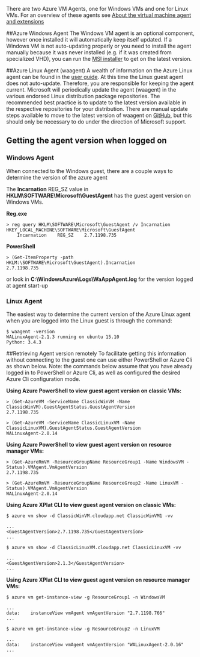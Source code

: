 There are two Azure VM Agents, one for Windows VMs and one for Linux VMs.  For an overview of these agents see [About the virtual machine agent and extensions](https://azure.microsoft.com/en-us/documentation/articles/virtual-machines-windows-classic-agents-and-extensions/)

##Azure Windows Agent 
The Windows VM agent is an optional component, however once installed it will automatically keep itself updated.  If a Windows VM is not auto-updating properly or you need to install the agent manually because it was never installed (e.g. if it was created from specialized VHD), you can run the [MSI installer](http://go.microsoft.com/fwlink/?LinkID=394789&clcid=0x409) to get on the latest version.


##Azure Linux Agent (waagent)
A wealth of information on the Azure Linux agent can be found in the [user guide](https://azure.microsoft.com/en-us/documentation/articles/virtual-machines-linux-agent-user-guide/). At this time the Linux guest agent does not auto-update.  Therefore, you are responsible for keeping the agent current.  Microsoft will periodically update the agent (waagent) in the various endorsed Linux distribution package repositories.  The recommended best practice is to update to the latest version available in the respective repositories for your distribution.  There are manual update steps available to move to the latest version of waagent on [GitHub](https://github.com/Azure/WALinuxAgent), but this should only be necessary to do under the direction of Microsoft support.


## Getting the agent version when logged on
### Windows Agent
When connected to the Windows guest, there are a couple ways to determine the version of the azure agent

The **Incarnation** REG_SZ value in **HKLM\SOFTWARE\Microsoft\GuestAgent** has the guest agent version on Windows VMs. 

**Reg.exe**
```
> reg query HKLM\SOFTWARE\Microsoft\GuestAgent /v Incarnation
HKEY_LOCAL_MACHINE\SOFTWARE\Microsoft\GuestAgent
    Incarnation    REG_SZ    2.7.1198.735
```

**PowerShell**
```
> (Get-ItemProperty -path HKLM:\SOFTWARE\Microsoft\GuestAgent).Incarnation
2.7.1198.735
```
or look in **C:\WindowsAzure\Logs\WaAppAgent.log** for the version logged at agent start-up

### Linux Agent
The easiest way to determine the current version of the Azure Linux agent when you are logged into the Linux guest is through the command: 
```
$ waagent -version
WALinuxAgent-2.1.3 running on ubuntu 15.10
Python: 3.4.3
```


##Retrieving Agent version remotely
To facilitate getting this information without connecting to the guest one can use either PowerShell or Azure Cli as shown below.  Note: the commands below assume that you have already logged in to PowerShell or Azure Cli, as well as configured the desired Azure Cli configuration mode.

**Using Azure PowerShell to view guest agent version on classic VMs:**
```
> (Get-AzureVM -ServiceName ClassicWinVM -Name ClassicWinVM).GuestAgentStatus.GuestAgentVersion
2.7.1198.735
```
```
> (Get-AzureVM -ServiceName ClassicLinuxVM -Name ClassicLinuxVM).GuestAgentStatus.GuestAgentVersion
WALinuxAgent-2.0.14
```
**Using Azure PowerShell to view guest agent version on resource manager VMs:**
```
> (Get-AzureRmVM -ResourceGroupName ResourceGroup1 -Name WindowsVM -Status).VMAgent.VmAgentVersion
2.7.1198.735
```

```
> (Get-AzureRmVM -ResourceGroupName ResourceGroup2 -Name LinuxVM -Status).VMAgent.VmAgentVersion
WALinuxAgent-2.0.14
```
**Using Azure XPlat CLI to view guest agent version on classic VMs:**
```
$ azure vm show -d ClassicWinVM.cloudapp.net ClassicWinVM1 -vv

...
<GuestAgentVersion>2.7.1198.735</GuestAgentVersion>
...
```

```
$ azure vm show -d ClassicLinuxVM.cloudapp.net ClassicLinuxVM -vv

...
<GuestAgentVersion>2.1.3</GuestAgentVersion>
...
```

**Using Azure XPlat CLI to view guest agent version on resource manager VMs:**

```
$ azure vm get-instance-view -g ResourceGroup1 -n WindowsVM

...
data:    instanceView vmAgent vmAgentVersion "2.7.1198.766"
...
```

```
$ azure vm get-instance-view -g ResourceGroup2 -n LinuxVM

...
data:    instanceView vmAgent vmAgentVersion "WALinuxAgent-2.0.16"
...
```
